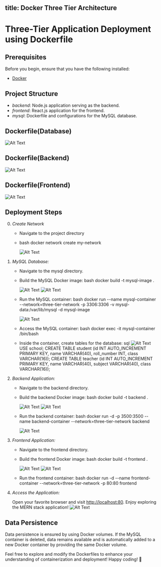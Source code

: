 title: Docker Three Tier Architecture 
---

# Three-Tier Application Deployment using Dockerfile


## Prerequisites

Before you begin, ensure that you have the following installed:

- [Docker](https://www.docker.com/get-started)
  
## Project Structure

- *backend*: Node.js application serving as the backend.
- *frontend*: React.js application for the frontend.
- *mysql*: Dockerfile and configurations for the MySQL database.

## Dockerfile(Database)
![Alt Text](https://raw.githubusercontent.com/Being-Reprobate/being-reprobate.github.io/master/images/database%20dockerfile.png)


## Dockerfile(Backend)
![Alt Text](https://raw.githubusercontent.com/Being-Reprobate/being-reprobate.github.io/master/images/backend%20dockerfile.png)
## Dockerfile(Frontend)
![Alt Text](https://raw.githubusercontent.com/Being-Reprobate/being-reprobate.github.io/master/images/frontend%20dockerfile.png)
## Deployment Steps
0. *Create Network*
   - Navigate to the project directory
   - bash
     docker network create my-network
     
     ![Alt Text](https://raw.githubusercontent.com/Being-Reprobate/being-reprobate.github.io/master/images/network%20create%20.png)
1. *MySQL Database:*

   - Navigate to the mysql directory.
   - Build the MySQL Docker image:
     bash
     docker build -t mysql-image .
     
     
     ![Alt Text](https://raw.githubusercontent.com/Being-Reprobate/being-reprobate.github.io/master/images/database%20image%20build1.png)
     ![Alt Text](https://raw.githubusercontent.com/Being-Reprobate/being-reprobate.github.io/master/images/database%20image%20build2.png)

     
   - Run the MySQL container:
     bash
     docker run --name mysql-container --network=three-tier-network -p 3306:3306 -v mysql-data:/var/lib/mysql -d mysql-image
     
     ![Alt Text](https://raw.githubusercontent.com/Being-Reprobate/being-reprobate.github.io/master/images/database%20container%20creation.png)
   - Access the MySQL container:
     bash
     docker exec -it mysql-container /bin/bash
     
   - Inside the container, create tables for the database:
     sql
     ![Alt Text](https://raw.githubusercontent.com/Being-Reprobate/being-reprobate.github.io/master/images/databse%20table%20creation.png)
     USE school;
     CREATE TABLE student (id INT AUTO_INCREMENT PRIMARY KEY, name VARCHAR(40), roll_number INT, class VARCHAR(16));
     CREATE TABLE teacher (id INT AUTO_INCREMENT PRIMARY KEY, name VARCHAR(40), subject VARCHAR(40), class VARCHAR(16));
     
2. *Backend Application:*

   - Navigate to the backend directory.
   - Build the backend Docker image:
     bash
     docker build -t backend .
     
     ![Alt Text](https://raw.githubusercontent.com/Being-Reprobate/being-reprobate.github.io/master/images/backend%20image%20build.png)
     ![Alt Text](https://raw.githubusercontent.com/Being-Reprobate/being-reprobate.github.io/master/images/backend%20image%20build2.png)

   - Run the backend container:
     bash
     docker run -d -p 3500:3500 --name backend-container --network=three-tier-network backend
     
     ![Alt Text](https://raw.githubusercontent.com/Being-Reprobate/being-reprobate.github.io/master/images/backend%20container%20created.png)
3. *Frontend Application:*

   - Navigate to the frontend directory.
   - Build the frontend Docker image:
     bash
     docker build -t frontend .
     
     ![Alt Text](https://raw.githubusercontent.com/Being-Reprobate/being-reprobate.github.io/master/images/frontend%20image%20build1.png)
     ![Alt Text](https://raw.githubusercontent.com/Being-Reprobate/being-reprobate.github.io/master/images/frontend%20image%20build2.png)

   - Run the frontend container:
     bash
     docker run -d --name frontend-container --network=three-tier-network -p 80:80 frontend
     
4. *Access the Application:*

   Open your favorite browser and visit [http://localhost:80](http://localhost:80). Enjoy exploring the MERN stack application!
   ![Alt Text](https://raw.githubusercontent.com/Being-Reprobate/being-reprobate.github.io/master/images/webpage%20running.png)

    
## Data Persistence

Data persistence is ensured by using Docker volumes. If the MySQL container is deleted, data remains available and is automatically added to a new Docker container by providing the same Docker volume.

Feel free to explore and modify the Dockerfiles to enhance your understanding of containerization and deployment! Happy coding! 🚀
